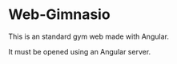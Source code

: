 # Web-Gimnasio

This is an standard gym web made with Angular.

It must be opened using an Angular server.
